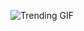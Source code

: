 
<!-- GIF_SECTION -->
![Trending GIF](https://media0.giphy.com/media/v1.Y2lkPThiYjIxNzcya3poaWFscTk5NGc3N2xneG4yaW5ycXk2a3J0cHFwZ2xudm95YndlcyZlcD12MV9naWZzX3NlYXJjaCZjdD1n/3oKIPeLAaOhrv8JJ7y/giphy.gif)
<!-- END_GIF_SECTION -->

